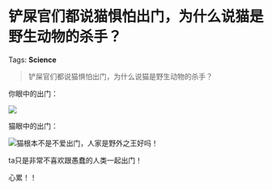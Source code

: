 # 铲屎官们都说猫惧怕出门，为什么说猫是野生动物的杀手？

Tags: **Science**

> 铲屎官们都说猫惧怕出门，为什么说猫是野生动物的杀手？

你眼中的出门：

![](https://pic4.zhimg.com/50/v2-3c7547dfb3002e69bcddb9167eb590a9_hd.jpg?source=1940ef5c)  


猫眼中的出门：

![](https://pic4.zhimg.com/50/v2-8d9042aa08bdc3ee8d93c2bf7d0447e3_hd.jpg?source=1940ef5c)猫根本不是不爱出门，人家是野外之王好吗！

ta只是非常不喜欢跟愚蠢的人类一起出门！

心累！！



